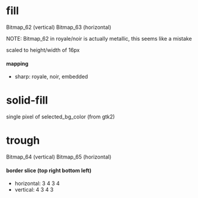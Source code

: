 # fill

Bitmap_62 (vertical)
Bitmap_63 (horizontal)

NOTE: Bitmap_62 in royale/noir is actually metallic, this seems like a mistake

scaled to height/width of 16px

#### mapping
* sharp: royale, noir, embedded

# solid-fill

single pixel of selected_bg_color (from gtk2)

# trough

Bitmap_64 (vertical)
Bitmap_65 (horizontal)

#### border slice (top right bottom left)
* horizontal: 3 4 3 4
* vertical: 4 3 4 3



